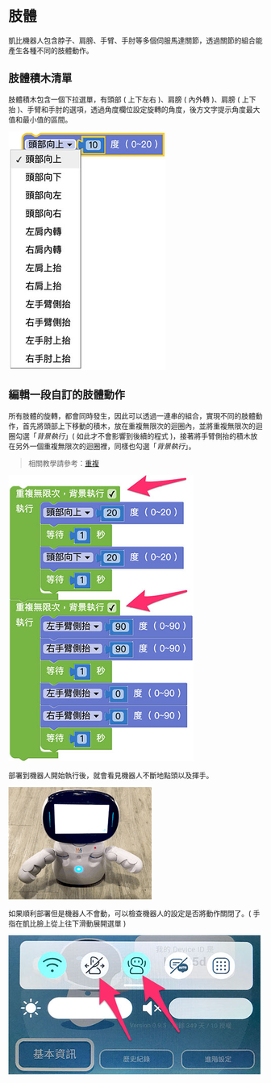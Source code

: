 # 肢體

凱比機器人包含脖子、肩膀、手臂、手肘等多個伺服馬達關節，透過關節的組合能產生各種不同的肢體動作。

## 肢體積木清單

肢體積木包含一個下拉選單，有頭部 ( 上下左右 )、肩膀 ( 內外轉 )、肩膀 ( 上下抬 )、手臂和手肘的選項，透過角度欄位設定旋轉的角度，後方文字提示角度最大值和最小值的區間。

![凱比物聯網教室 - 肢體](../../../../media/zh-tw/kebbi/robot/joint-01.jpg)

## 編輯一段自訂的肢體動作

所有肢體的旋轉，都會同時發生，因此可以透過一連串的組合，實現不同的肢體動作，首先將頭部上下移動的積木，放在重複無限次的迴圈內，並將重複無限次的迴圈勾選「*背景執行*」( 如此才不會影響到後續的程式 )，接著將手臂側抬的積木放在另外一個重複無限次的迴圈裡，同樣也勾選「*背景執行*」。

> 相關教學請參考：[重複](../../education/basic/loop.html)

![凱比物聯網教室 - 肢體](../../../../media/zh-tw/kebbi/robot/joint-02.jpg)

部署到機器人開始執行後，就會看見機器人不斷地點頭以及揮手。

![凱比物聯網教室 - 肢體](../../../../media/zh-tw/kebbi/robot/joint-03.gif)

如果順利部署但是機器人不會動，可以檢查機器人的設定是否將動作關閉了。( 手指在凱比臉上從上往下滑動展開選單 )

![凱比物聯網教室 - 肢體](../../../../media/zh-tw/kebbi/robot/joint-04.jpg)

